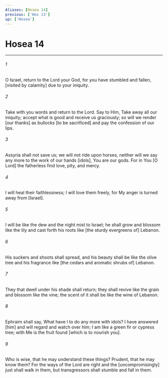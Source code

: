 ```yaml
---
Aliases: [Hosea 14]
previous: ['Hos 13']
up: ['Hosea']
---
```

# Hosea 14

***














###### 1 






O Israel, return to the Lord your God, for you have stumbled and fallen, [visited by calamity] due to your iniquity. 













###### 2 






Take with you words and return to the Lord. Say to Him, Take away all our iniquity; accept what is good and receive us graciously; so will we render [our thanks] as bullocks [to be sacrificed] and pay the confession of our lips. 













###### 3 






Assyria shall not save us; we will not ride upon horses, neither will we say any more to the work of our hands [idols], You are our gods. For in You [O Lord] the fatherless find love, pity, and mercy. 













###### 4 






I will heal their faithlessness; I will love them freely, for My anger is turned away from [Israel]. 













###### 5 






I will be like the dew and the night mist to Israel; he shall grow and blossom like the lily and cast forth his roots like [the sturdy evergreens of] Lebanon. 













###### 6 






His suckers and shoots shall spread, and his beauty shall be like the olive tree and his fragrance like [the cedars and aromatic shrubs of] Lebanon. 













###### 7 






They that dwell under his shade shall return; they shall revive like the grain and blossom like the vine; the scent of it shall be like the wine of Lebanon. 













###### 8 






Ephraim shall say, What have I to do any more with idols? I have answered [him] and will regard and watch over him; I am like a green fir or cypress tree; with Me is the fruit found [which is to nourish you]. 













###### 9 






Who is wise, that he may understand these things? Prudent, that he may know them? For the ways of the Lord are right and the [uncompromisingly] just shall walk in them, but transgressors shall stumble and fall in them.
